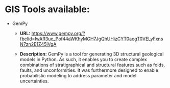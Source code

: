 GIS Tools available:
==============================================================================

- GemPy

    * **URL:** https://www.gempy.org/?fbclid=IwAR3ue_Pof44aWKhyMGH7JgQhUHizCYT0aogT0VELyFxnsN7zn2E1Z45iVgA

    * **Description:** GemPy is a tool for generating 3D structural geological models in Python. As such, it enables you to create complex combinations of stratigraphical and structural features such as folds, faults, and unconformities. It was furthermore designed to enable probabilistic modeling to address parameter and model uncertainties.